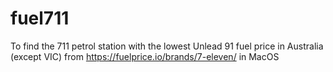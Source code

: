 # fuel711
To find the 711 petrol station with the lowest Unlead 91 fuel price in Australia (except VIC) from https://fuelprice.io/brands/7-eleven/ in MacOS
